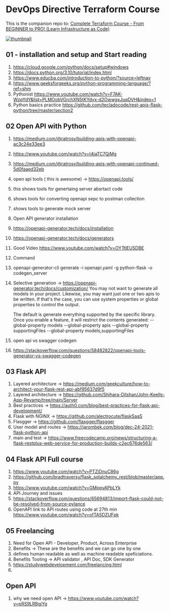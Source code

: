 # DevOps Directive Terraform Course

This is the companion repo to: [Complete Terraform Course - From BEGINNER to PRO! (Learn Infrastructure as Code)](https://www.youtube.com/watch?v=7xngnjfIlK4)

[![thumbnail](https://user-images.githubusercontent.com/1320389/154354937-98533608-2f42-44c1-8110-87f7e3f45085.jpeg)](https://www.youtube.com/watch?v=7xngnjfIlK4)

## 01 - installation and setup and Start reading

1. https://cloud.google.com/python/docs/setup#windows
2. https://docs.python.org/3.10/tutorial/index.html
4. https://www.educba.com/introduction-to-python/?source=leftnav
5. https://www.geeksforgeeks.org/python-programming-language/?ref=shm
6. Pythonist https://www.youtube.com/watch?v=F7AK-WzpYdY&list=PLMOobVGrchXN5tKYdyx-d2OwwgxJuqDVH&index=1
7. Python basics practice https://github.com/tecladocode/rest-apis-flask-python/tree/master/section2


## 02 Open API with Python

1. https://medium.com/@ratrosy/building-apis-with-openapi-ac3c24e33ee3
2. https://www.youtube.com/watch?v=t4jaTC7QjMg
3. https://medium.com/@ratrosy/building-apis-with-openapi-continued-5d0faaed32eb
4. open api tools ( this is awesome) -> https://openapi.tools/
  1. this shows tools for genertaing server absrtact code
  2. shows tools for converting openapi sepc to postman collection
  3. shows tools to generate mock server
6. Open API generator installation
  1. https://openapi-generator.tech/docs/installation
  2. https://openapi-generator.tech/docs/generators
7. Good Video https://www.youtube.com/watch?v=OYTtlEUSDBE
8. Command
  1. openapi-generator-cli generate -i openapi.yaml -g python-flask -o codegen_server
  2. Selective generation  -> https://openapi-generator.tech/docs/customization/
      You may not want to generate all models in your project. Likewise, you may want just one or two apis to be written. If that's the case, you can use system properties or global properties to control the output.

      The default is generate everything supported by the specific library. Once you enable a feature, it will restrict the contents generated:
      --global-property models
      --global-property apis
      --global-property supportingFiles
      --global-property models,supportingFiles
7. open api vs  swagger codegen
  1. https://stackoverflow.com/questions/58482822/openapi-tools-generator-vs-swagger-codegen

## 03 Flask API
1. Layered architecture -> https://medium.com/geekculture/how-to-architect-your-flask-rest-api-abf95637d9f5
2. Layered architecture -> https://github.com/Shihara-Dilshan/John-Keells-App-Revamp/tree/main/Server
3. Best practices -> https://auth0.com/blog/best-practices-for-flask-api-development/
4. Flask with NGINX -> https://github.com/alectrocute/flaskSaaS
5. Flasgger -> https://github.com/flasgger/flasgger
6. User model and routes -> https://jarombek.com/blog/dec-24-2021-flask-python-api
7. main and test -> https://www.freecodecamp.org/news/structuring-a-flask-restplus-web-service-for-production-builds-c2ec676de563/

## 04 Flask API Full course
1. https://www.youtube.com/watch?v=PTZiDnuC86g
  1. https://github.com/bradtraversy/flask_sqlalchemy_rest/blob/master/app.py
2. https://www.youtube.com/watch?v=GMppyAPbLYk
3. API Journey and issues
4.  https://stackoverflow.com/questions/65694813/import-flask-could-not-be-resolved-from-source-pylance
5.  OpenAPI link to API routes using code at 27th min https://www.youtube.com/watch?v=ofTA5DZUFpk

## 05 Freelancing
1. Need for Open API - Developer, Product, Across Enterprise 
2. Benefits -> These are the benefits and we can go one by one
3. defines human readable as well as machine readable speficiations. 
4. Benefits Tooling -> API validator , API Doc, SDK Generator
5. https://studywebdevelopment.com/freelancing.html
6. 

## Open API
1. why we need open API -> https://www.youtube.com/watch?v=pRS9LRBgjYg
